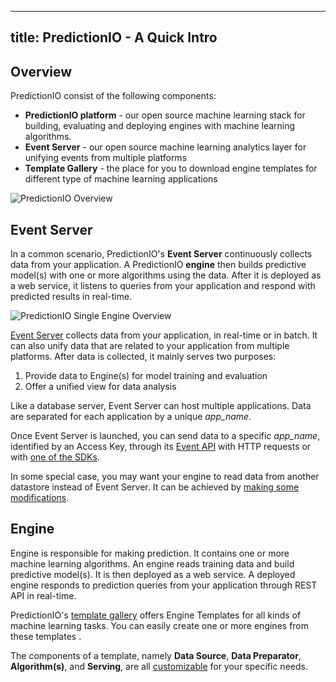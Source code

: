 <!--
Licensed to the Apache Software Foundation (ASF) under one or more
contributor license agreements.  See the NOTICE file distributed with
this work for additional information regarding copyright ownership.
The ASF licenses this file to You under the Apache License, Version 2.0
(the "License"); you may not use this file except in compliance with
the License.  You may obtain a copy of the License at

    http://www.apache.org/licenses/LICENSE-2.0

Unless required by applicable law or agreed to in writing, software
distributed under the License is distributed on an "AS IS" BASIS,
WITHOUT WARRANTIES OR CONDITIONS OF ANY KIND, either express or implied.
See the License for the specific language governing permissions and
limitations under the License.
-->

---
title: PredictionIO - A Quick Intro
---

## Overview

PredictionIO consist of the following components:

* **PredictionIO platform** - our open source machine learning stack for building, evaluating and deploying engines with machine learning algorithms.
* **Event Server** - our open source machine learning analytics layer for unifying events from multiple platforms
* **Template Gallery** - the place for you to download engine templates for different type of machine learning applications

![PredictionIO Overview](/images/overview-multiengines.png)

## Event Server

In a common scenario, PredictionIO's **Event Server** continuously collects data from your application.
A PredictionIO **engine** then builds predictive model(s) with one or more algorithms using the data.
After it is deployed as a web service, it listens to queries from your application and respond with predicted results in real-time.

![PredictionIO Single Engine Overview](/images/overview-singleengine.png)


[Event Server](/datacollection/) collects data from your application, in real-time or in batch. It can also unify data that are related to your application from multiple platforms.
After data is collected, it mainly serves two purposes:

1. Provide data to Engine(s) for model training and evaluation
2. Offer a unified view for data analysis

Like a database server, Event Server can host multiple applications. Data are separated for each application by a unique *app_name*.

Once Event Server is launched, you can send data to a specific *app_name*, identified by an Access Key, through its [Event API](/datacollection/eventapi.html) with HTTP requests or with [one of the SDKs](/sdk/).

In some special case, you may want your engine to read data from another datastore instead of Event Server.
It can be achieved by [making some modifications](#).

## Engine

Engine is responsible for making prediction.
It contains one or more machine learning algorithms. An engine reads training data and build predictive model(s).
It is then deployed as a web service. A deployed engine responds to prediction queries from your application through REST API in real-time.

PredictionIO's [template gallery](/gallery/template-gallery) offers Engine Templates for all kinds of machine learning tasks.
You can easily create one or more engines from these templates .

The components of a template, namely **Data Source**, **Data Preparator**, **Algorithm(s)**, and **Serving**, are all [customizable](/start/customize/) for your specific needs.
